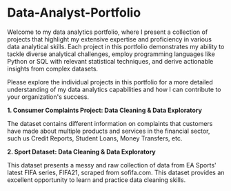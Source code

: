# Data-Analyst-Portfolio
Welcome to my data analytics portfolio, where I present a collection of projects that highlight my extensive expertise and proficiency in various data analytical skills. 
Each project in this portfolio demonstrates my ability to tackle diverse analytical challenges, employ programming languages like Python or SQL with relevant statistical techniques, and derive actionable insights from complex datasets. 

Please explore the individual projects in this portfolio for a more detailed understanding of my data analytics capabilities and how I can contribute to your organization's success.



**1. Consumer Complaints Project: Data Cleaning & Data Exploratory**
   
The dataset contains different information on complaints that customers have made about multiple products and services in the financial sector, such us Credit Reports, Student Loans, Money Transfers, etc.


**2. Sport Dataset: Data Cleaning & Data Exploratory**
   
This dataset presents a messy and raw collection of data from EA Sports' latest FIFA series, FIFA21, scraped from sofifa.com. This dataset provides an excellent opportunity to learn and practice data cleaning skills.
